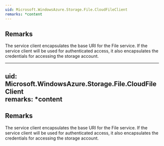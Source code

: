 ```yaml
---  
uid: Microsoft.WindowsAzure.Storage.File.CloudFileClient  
remarks: *content  
---  
```

  
## Remarks  
 The service client encapsulates the base URI for the File service. If the service client will be used for authenticated access,             it also encapsulates the credentials for accessing the storage account.  
  
---  
uid: Microsoft.WindowsAzure.Storage.File.CloudFileClient  
remarks: *content  
---  
  
## Remarks  
 The service client encapsulates the base URI for the File service. If the service client will be used for authenticated access, it also encapsulates              the credentials for accessing the storage account.